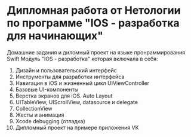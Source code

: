 # Дипломная работа от Нетологии по программе "IOS - разработка для начинающих"

Домашние задания и диломный проект на языке пронраммирования Swift
Модуль "IOS - разработка" которая включала в себя:

1. Дизайн и пользовательский интерфейс
2. Инструменты для разработки интерфейса
3. Навигация в iOS и жизненный цикл UIViewController
4. Базовые UI-компоненты
5. Верстка экранов для iOS. Auto Layout
6. UITableView, UIScrollView, datasource и delegate
7. CollectionView
8. Жесты и анимация
9. Xcode debugging (отладка)
10. Дипломный проект на примере приложения VK
